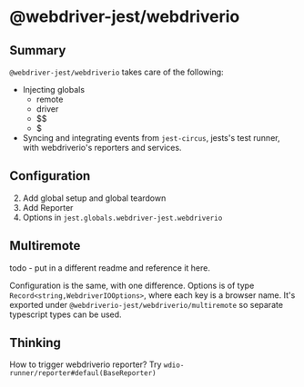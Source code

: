 # @webdriver-jest/webdriverio

## Summary

`@webdriver-jest/webdriverio` takes care of the following:

- Injecting globals
  - remote
  - driver
  - $$
  - $
- Syncing and integrating events from `jest-circus`, jests's test runner, with webdriverio's reporters and services.

## Configuration

2. Add global setup and global teardown
1. Add Reporter
1. Options in `jest.globals.webdriver-jest.webdriverio`

## Multiremote

todo - put in a different readme and reference it here.

Configuration is the same, with one difference. Options is of type `Record<string,WebdriverIOOptions>`, where each key is a browser name.
It's exported under `@webdriverio-jest/webdriverio/multiremote` so separate typescript types can be used.

## Thinking

How to trigger webdriverio reporter? Try `wdio-runner/reporter#defaul(BaseReporter)`
